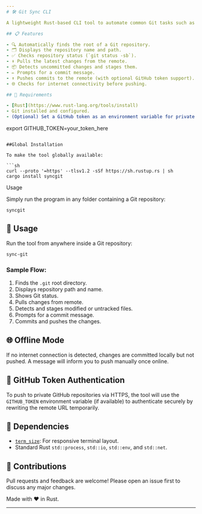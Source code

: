 ```yaml
---
# 🛠️ Git Sync CLI

A lightweight Rust-based CLI tool to automate common Git tasks such as detecting the repository root, checking status, pulling, committing, and pushing changes — all in a clean, user-friendly terminal interface.

## 📋 Features

- 🔍 Automatically finds the root of a Git repository.
- 🗂️ Displays the repository name and path.
- ✅ Checks repository status (`git status -sb`).
- ⬇️ Pulls the latest changes from the remote.
- 📦 Detects uncommitted changes and stages them.
- ✏️ Prompts for a commit message.
- ⬆️ Pushes commits to the remote (with optional GitHub token support).
- 🌐 Checks for internet connectivity before pushing.

## 🧱 Requirements

- [Rust](https://www.rust-lang.org/tools/install)
- Git installed and configured.
- (Optional) Set a GitHub token as an environment variable for private repositories:

```
export GITHUB_TOKEN=your_token_here
```

##Global Installation

To make the tool globally available:

```sh
curl --proto '=https' --tlsv1.2 -sSf https://sh.rustup.rs | sh
cargo install syncgit 
```

Usage

Simply run the program in any folder containing a Git repository:

```syncgit```


## 🧪 Usage

Run the tool from anywhere inside a Git repository:

```sh
sync-git
```

### Sample Flow:

1. Finds the `.git` root directory.
2. Displays repository path and name.
3. Shows Git status.
4. Pulls changes from remote.
5. Detects and stages modified or untracked files.
6. Prompts for a commit message.
7. Commits and pushes the changes.

## 🌐 Offline Mode

If no internet connection is detected, changes are committed locally but not pushed. A message will inform you to push manually once online.

## 🔐 GitHub Token Authentication

To push to private GitHub repositories via HTTPS, the tool will use the `GITHUB_TOKEN` environment variable (if available) to authenticate securely by rewriting the remote URL temporarily.

## 📎 Dependencies

- [`term_size`](https://crates.io/crates/term_size): For responsive terminal layout.
- Standard Rust `std::process`, `std::io`, `std::env`, and `std::net`.

## 🤝 Contributions

Pull requests and feedback are welcome! Please open an issue first to discuss any major changes.

Made with ❤️ in Rust.

---
```

